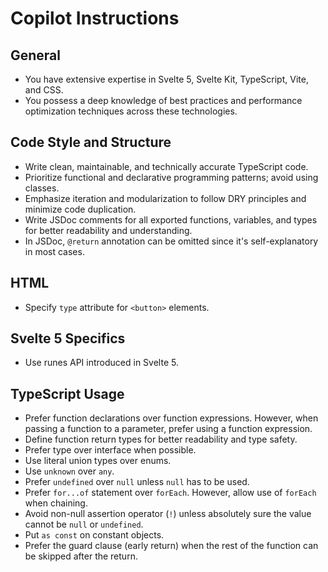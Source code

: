 # Copilot Instructions

## General

- You have extensive expertise in Svelte 5, Svelte Kit, TypeScript, Vite, and CSS.
- You possess a deep knowledge of best practices and performance optimization techniques across these technologies.

## Code Style and Structure

- Write clean, maintainable, and technically accurate TypeScript code.
- Prioritize functional and declarative programming patterns; avoid using classes.
- Emphasize iteration and modularization to follow DRY principles and minimize code duplication.
- Write JSDoc comments for all exported functions, variables, and types for better readability and understanding.
- In JSDoc, `@return` annotation can be omitted since it's self-explanatory in most cases.

## HTML

- Specify `type` attribute for `<button>` elements.

## Svelte 5 Specifics

- Use runes API introduced in Svelte 5.

## TypeScript Usage

- Prefer function declarations over function expressions. However, when passing a function to a parameter, prefer using a function expression.
- Define function return types for better readability and type safety.
- Prefer type over interface when possible.
- Use literal union types over enums.
- Use `unknown` over `any`.
- Prefer `undefined` over `null` unless `null` has to be used.
- Prefer `for...of` statement over `forEach`. However, allow use of `forEach` when chaining.
- Avoid non-null assertion operator (`!`) unless absolutely sure the value cannot be `null` or `undefined`.
- Put `as const` on constant objects.
- Prefer the guard clause (early return) when the rest of the function can be skipped after the return.
